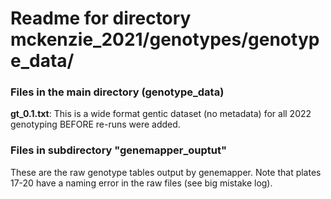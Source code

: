 # Readme for directory mckenzie_2021/genotypes/genotype_data/ 

### Files in the main directory (genotype_data)

__gt_0.1.txt__: This is a wide format gentic dataset (no metadata) for all 2022 genotyping BEFORE re-runs were added. 
 
### Files in subdirectory "genemapper_ouptut"

These are the raw genotype tables output by genemapper. 
Note that plates 17-20 have a naming error in the raw files (see big mistake log). 
